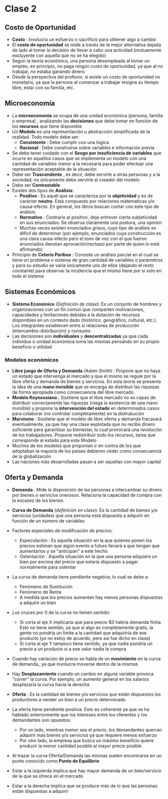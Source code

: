 # Clase 2
## Costo de Oportunidad
- __Costo__ : Involucra un esfuerzo o sacrificio para obtener algo a cambio
- El __costo de oportunidad__ se mide a través de la mejor alternativa dejada de lado al tomar la decisión de llevar a cabo una actividad (mutuamente excluyente con aquella que no se ha elegido)
- Según la teoría económica, una persona desempleada al tomar un empleo, en principio, no paga ningún costo de oportunidad, ya que al no trabajar, no estaba ganando dinero
- Desde la perspectiva del profesor, sí existe un costo de oportunidad no monetario, ya que la persona al comenzar a trabajar resigna su tiempo libre, estar con su familia, etc.

## Microeconomía
- La __microeconomía__ se ocupa de una unidad económica (persona, familia o empresa) , analizando las __decisiones__ que debe tomar en función de los __recursos__ que tiene disponible
- Un __Modelo__ es una representación u abstracción simplificada de la realidad. Todo modelo debe ser:
  - __Consistente__ : Debe cumplir con una lógica
  - __Racional__ : Debe construirse sobre variables e información previa
- Se debe tener cuidado con el __Sesgo por insuficiencia de variables__ que ocurre en aquellos casos que se implementa un modelo con una cantidad de variables menor a la necesaria para poder efectuar una representación aceptable de la situación
- Debe ser __Trascendente__ , es decir, debe servirle a otras personas y a la sociedad; no únicamente debe servirle al creador del modelo
- Debe ser __Contrastable__
- Existen dos tipos de __Análisis__:
  - __Positivo__ : Es aquél que se caracteriza por la __objetividad__ y es de carácter __neutro__. Está compuesto por relaciones mátematicas y/o causa-efecto. En general, los libros buscan contar con este tipo de análisis
  - __Normativo__ : Contrario al positivo, deja entrever cierta subjetividad en sus enunciados. Se observa claramente una postura, una opinión
  - Muchas veces existen enunciados _grises_, cuyo tipo de análisis es difícil de determinar (por ejemplo, enunciados cuya construcción es una clara causa-efecto pero el tono de voz con el que fueron enunciados denotan aprovación/rechazo por parte de quien lo está afirmando)
- Principio de __Ceteris Paribus__ : Consiste un análisis parcial en el cual se tiene un problema o sistema de gran cantidad de variables o parámetros y para su estudio se varía únicamente uno de ellos (dejando el resto constante) para observar la incidencia que el mismo tiene por si solo en todo el sistema
## Sistemas Económicos
- __Sistema Económico__ _(Definición de clase)_: Es un conjunto de hombres y organizaciones con un fin común que comparten motivaciones, capacidades y limitaciones debidas a la dotación de recursos disponibles en un contexto dado (histórico, geográfico, cultural, etc.). Los integrantes establecen entre sí relaciones de producción (intercambio-distribución) y consumo
- Las decisiones son __individuales__ y __descentralizadas__ ya que cada individuo o unidad económica toma las mismas pensando en su propio beneficio o utilidad
### Modelos económicos
- __Libre juego de Oferta y Demanda__ _(Adam Smith)_ : Propone que no haya un estado que intervenga el mercado y que el mismo se regule por la libre oferta y demanda de bienes y servicios. En esta teoría se presenta la idea de una __mano invisible__ que se encarga de distribuir las riquezas de forma apropiada como consecuencia del libre mercado
- __Modelo Keynessiano__ : Sostiene que el libre mercado no es capaz de distribuir correctamente las riquezas (niega la existencia de una mano invisible) y propone la __intervención del estado__ en determinados casos para colaborar (no controlar completamente) en la distrubución
- __Marxismo__ : Sostiene que el modelo de libre oferta y demanda fracasará eventualmente, ya que hay una clase explotada que no recibe dinero suficiente para garantizar su bienestar, lo cual provocará una revolución de los trabajadores. Propone redistribuir todo los recursos, tarea que corresponde al estado para este Modelo   
- Muchos de los modelos que proponían ir en contra de los que adoptaban la mayoría de los países debieron ceder como consecuencia de la globalización
- Las naciones más desarrolladas pasan a ser aquellas con mayor capital

## Oferta y Demanda
- __Demanda__ : Mide la disposición de las personas a intercambiar su dinero por bienes o servicios onerosos. Relaciona la capacidad de compra con la escasez de los bienes.
- __Curva de Demanda__ (_definición en clase_): Es la cantidad de bienes y/o servicios (unidades) que una persona está dispuesta a adquirir en función de un número de variables
- Factores especiales de modificación de precios:
  - Especulación : Es aquella situación en la que quienes ponen los precios estiman que algún evento a futuro llevará a que tengan que aumentarlos y se "anticipan" a este hecho
  - Ostentación : Aquella situación en la que una persona adquiere un bien por encima del precio que estaría dispuesto a pagar normalmente para ostentar
- La curva de demanda tiene pendiente negativa, lo cual se debe a:
  - Fenómeno de Sustitución
  - Fenómeno de Renta
  - A medida que los precios aumentan hay menos personas dispuestas a adquirir un bien
- Los cruces por 0 de la curva no tienen sentido:
  - Si corta al eje X implicaría que para precio $0 habría demanda finita. Esto no tiene sentido, ya que si algo es completamente gratis, la gente no pondría un límite a la cantidad que adquiriría de ese producto (yo no estoy de acuerdo, pero así fue dicho en clase)
  - Si corta al eje Y  tampoco tiene sentido, ya que nadie pondría un precio a un producto si a ese valor nadie le compra
- Cuando hay variación de precio se habla de un __movimiento__ en la curva de demanda_ ya que involucra moverse dentro de la mismas
- Hay __Desplazamiento__ cuando un cambio en alguna variable provoca "correr" la curva. Por ejemplo, un aumento general en los salarios desplazaría la curva hacia la derecha
- __Oferta__ : Es la cantidad de bienes y/o servicios que están dispuestos los productores a vender un bien a un precio determinado
- La oferta tiene pendiente positiva. Esto es coherente ya que se ha hablado anteriormente que los intereses entre los oferentes y los demandantes son opuestos:
  - Por un lado, mientras menor sea el precio, los demandantes querran adquirir más bienes y/o servicios ya que requiere menos esfuerzo
  - Por otro lado, la empresa que busca un máximo beneficio quiere producir la menor cantidad posible al mayor precio posible

- Al trazar la curva Oferta/Demanda las mismas suelen encontrarse en un punto conocido como __Punto de Equilibrio__
- Estar a la izquierda implica que hay mayor demanda de un bien/servicio de la que se ofrece en el mercado
- Estar a la derecha implica que se produce más de lo que las personas están dispuestas a adquirir
